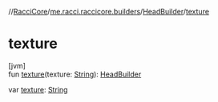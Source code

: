 //[RacciCore](../../../index.md)/[me.racci.raccicore.builders](../index.md)/[HeadBuilder](index.md)/[texture](texture.md)

# texture

[jvm]\
fun [texture](texture.md)(texture: [String](https://kotlinlang.org/api/latest/jvm/stdlib/kotlin/-string/index.html)): [HeadBuilder](index.md)

var [texture](texture.md): [String](https://kotlinlang.org/api/latest/jvm/stdlib/kotlin/-string/index.html)
